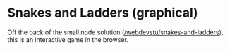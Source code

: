 # Snakes and Ladders (graphical)

Off the back of the small node solution (<a href="https://github.com/webdevstu/snakes-and-ladders">/webdevstu/snakes-and-ladders</a>), this is an interactive game in the browser.
